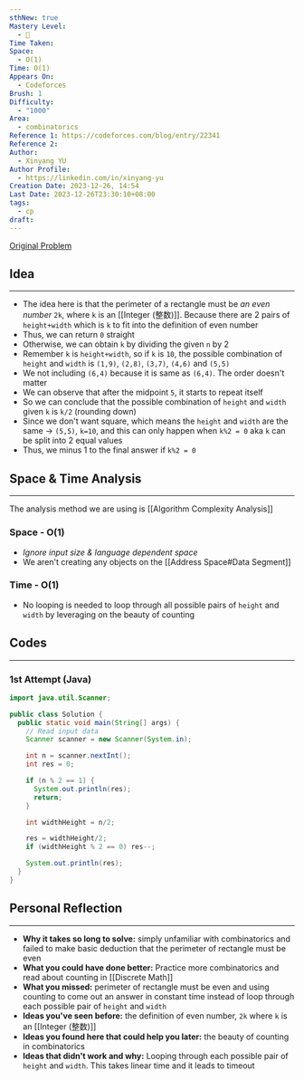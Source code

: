 ```yaml
---
sthNew: true
Mastery Level:
  - 📕
Time Taken: 
Space:
  - O(1)
Time: O(1)
Appears On:
  - Codeforces
Brush: 1
Difficulty:
  - "1000"
Area:
  - combinatorics
Reference 1: https://codeforces.com/blog/entry/22341
Reference 2: 
Author:
  - Xinyang YU
Author Profile:
  - https://linkedin.com/in/xinyang-yu
Creation Date: 2023-12-26, 14:54
Last Date: 2023-12-26T23:30:10+08:00
tags:
  - cp
draft: 
---
```

[Original Problem](https://codeforces.com/contest/610/problem/A)
## Idea
---
- The idea here is that the perimeter of a rectangle must be *an even number* `2k`, where `k` is an [[Integer (整数)]]. Because there are 2 pairs of `height+width` which is `k` to fit into the definition of even number
- Thus, we can return `0` straight 
- Otherwise, we can obtain `k` by dividing the given `n` by 2
- Remember `k` is `height+width`, so if `k` is `10`, the possible combination of `height` and `width` is `(1,9)`, `(2,8)`, `(3,7)`, `(4,6)` and `(5,5)`
- We not including `(6,4)` because it is same as `(6,4)`. The order doesn't matter
- We can observe that after the midpoint `5`, it starts to repeat itself
- So we can conclude that the possible combination of `height` and `width` given `k` is `k/2` (rounding down)
- Since we don't want square, which means the `height` and `width` are the same -> `(5,5)`, `k=10`, and this can only happen when `k%2 = 0` aka `k` can be split into 2 equal values
- Thus, we minus 1 to the final answer if `k%2 = 0`

## Space & Time Analysis
---
The analysis method we are using is [[Algorithm Complexity Analysis]]
### Space - O(1)
- *Ignore input size & language dependent space*
- We aren't creating any objects on the [[Address Space#Data Segment]]
### Time - O(1)
- No looping is needed to loop through all possible pairs of `height` and `width` by leveraging on the beauty of counting 
 

## Codes
---
### 1st Attempt (Java)
```java
import java.util.Scanner;

public class Solution {
  public static void main(String[] args) {
    // Read input data
    Scanner scanner = new Scanner(System.in);

    int n = scanner.nextInt();
    int res = 0;

    if (n % 2 == 1) {
      System.out.println(res);
      return;
    }

    int widthHeight = n/2;

    res = widthHeight/2;
    if (widthHeight % 2 == 0) res--;

    System.out.println(res);
  }
}
```

## Personal Reflection
---
- **Why it takes so long to solve:** simply unfamiliar with combinatorics and failed to make basic deduction that the perimeter of rectangle must be even
- **What you could have done better:** Practice more combinatorics and read about counting in [[Discrete Math]]
- **What you missed:** perimeter of rectangle must be even and using counting to come out an answer in constant time instead of loop through each possible pair of `height` and `width`
- **Ideas you've seen before:** the definition of even number, `2k` where `k` is an [[Integer (整数)]]
- **Ideas you found here that could help you later:** the beauty of counting in combinatorics
- **Ideas that didn't work and why:** Looping through each possible pair of `height` and `width`. This takes linear time and it leads to timeout